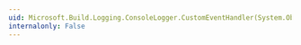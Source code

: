 ```yaml
---
uid: Microsoft.Build.Logging.ConsoleLogger.CustomEventHandler(System.Object,Microsoft.Build.Framework.CustomBuildEventArgs)
internalonly: False
---
```

